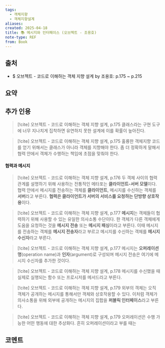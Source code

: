 ```yaml
---
tags:
  - 객체지향
  - 객체지향설계
aliases: 
created: 2025-04-18
title: 📚 메시지와 인터페이스 (오브젝트 - 조용호)
note-type: REF
from: Book
---
```


## 출처

- $ 오브젝트 - 코드로 이해하는 객체 지향 설계 by 조용호: p.175 ~ p.215

## 요약


## 추가 인용

>[!cite] 오브젝트 - 코드로 이해하는 객체 지향 설계, p.175
>클래스라는 구현 도구에 너무 지나치게 집착하면 유연하지 못한 설계에 이를 확률이 높아진다.

>[!cite] 오브젝트 - 코드로 이해하는 객체 지향 설계, p.175
>훌륭한 객체지향 코드를 얻기 위해서는 클래스가 아니라 객체를 지향해야 한다. 좀 더 정확하게 말해서 협력 안에서 객체가 수행하는 책임에 초점을 맞춰야 한다.

#### 협력과 메시지

>[!cite] 오브젝트 - 코드로 이해하는 객체 지향 설계, p.176
>두 객체 사이의 협력 관계를 설명하기 위해 사용하는 전통적인 메타포는 **클라이언트-서버 모델**이다. 협력 안에서 메시지를 전송하는 객체를 **클라이언트**, 메시지를 수신하는 객체를 **서버**라고 부른다. **협력은 클라이언트가 서버의 서비스를 요청하는 단방향 상호작용**이다.

>[!cite] 오브젝트 - 코드로 이해하는 객체 지향 설계, p.177
>**메시지**는 객체들이 협력하기 위해 사용할 수 있는 유일한 의사소통 수단이다. 한 객체가 다른 객체에게 도움을 요청하는 것을 **메시지 전송** 또는 **메시지 패싱**이라고 부른다. 이때 메시지를 전송하는 객체를 **메시지 전송자**라고 부르고 메시지를 수신하는 객체를 **메시지 수신자**라고 부른다.

>[!cite] 오브젝트 - 코드로 이해하는 객체 지향 설계, p.177
>메시지는 **오퍼레이션명**(operation name)과 **인자**(argument)로 구성되며 메시지 전송은 여기에 메시지 수신자를 추가한 것이다.

>[!cite] 오브젝트 - 코드로 이해하는 객체 지향 설계, p.178
>메시지를 수신했을 때 실제로 실행되는 함수 또는 프로시저를 메서드라고 부른다.

>[!cite] 오브젝트 - 코드로 이해하는 객체 지향 설계, p.179
>외부의 객체는 오직 객체가 공개하는 메시지를 통해서만 객체와 상호작용할 수 있다. 이처럼 객체가 의사소통을 위해 외부에 공개하는 메시지의 집합을 **퍼블릭 인터페이스**라고 부른다.

>[!cite] 오브젝트 - 코드로 이해하는 객체 지향 설계, p.179
>오퍼레이션은 수행 가능한 어떤 행동에 대한 추상화다. 흔히 오퍼레이션이라고 부를 때는 

## 코멘트